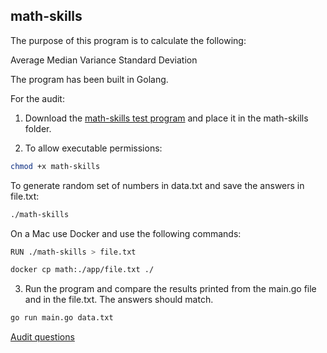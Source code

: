 ## math-skills

The purpose of this program is to calculate the following:

Average
Median
Variance
Standard Deviation

The program has been built in Golang.

For the audit:
1. Download the [math-skills test program](https://assets.01-edu.org/stats-projects/math-skills) and  place it in the math-skills folder.

2. To allow executable permissions:
```bash
chmod +x math-skills
```
To generate random set of numbers in data.txt and save the answers in file.txt:
```bash
./math-skills
```

On a Mac use Docker and use the following commands:
```bash
RUN ./math-skills > file.txt
```
```bash
docker cp math:./app/file.txt ./
```

3. Run the program and compare the results printed from the main.go file and in the file.txt. The answers should match.
```bash
go run main.go data.txt
```

[Audit questions](https://github.com/01-edu/public/tree/master/subjects/math-skills/audit)